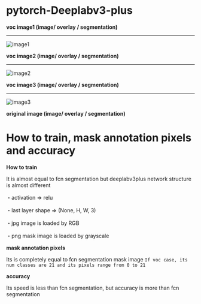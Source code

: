 # pytorch-Deeplabv3-plus

<b>voc image1 (image/ overlay / segmentation)</b><hr>

![image1](https://user-images.githubusercontent.com/48679574/74228714-5df88f00-4d04-11ea-898d-7b0a0dd67375.png)

<b>voc image2 (image/ overlay / segmentation)</b><hr>

![image2](https://user-images.githubusercontent.com/48679574/74228918-bcbe0880-4d04-11ea-8c92-36eb8e41705c.png)


<b>voc image3 (image/ overlay / segmentation)</b><hr>

![image3](https://user-images.githubusercontent.com/48679574/74228936-c47dad00-4d04-11ea-82bd-7bccfe8b48a9.png)

<b>original image (image/ overlay / segmentation)</b>

# How to train, mask annotation pixels and accuracy

<b>How to train</b>

It is almost equal to fcn segmentation but deeplabv3plus network structure is almost different

・activation => relu

・last layer shape => (None, H, W, 3)

・jpg image is loaded by RGB

・png mask image is loaded by grayscale

<b>mask annotation pixels</b>

Its is completely equal to fcn segmentation mask image
```If voc case, its num classes are 21 and its pixels range from 0 to 21```


<b>accuracy</b>

Its speed is less than fcn segmentation, but accuracy is more than fcn segmentation
